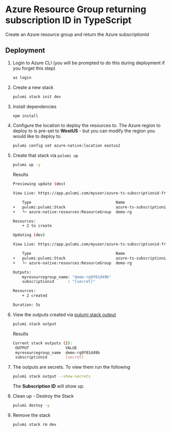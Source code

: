 # Azure Resource Group returning subscription ID in TypeScript
Create an Azure resource group and return the Azure subscriptionId

## Deployment
1. Login to Azure CLI (you will be prompted to do this during deployment if you forget this step)

    ```bash
    az login
    ```

1. Create a new stack

    ```bash
    pulumi stack init dev
    ```
1. Install dependencies
    ```bash
    npm install
    ```
1. Configure the location to deploy the resources to. The Azure region to deploy to is pre-set to **WestUS** - but you can modify the region you would like to deploy to.

    ```bash
    pulumi config set azure-native:location eastus2
    ```
1. Create that stack via `pulumi up`
    ```bash
    pulumi up -y
    ```

    Results
    ```bash
    Previewing update (dev)

    View Live: https://app.pulumi.com/myuser/azure-ts-subscriptionid-from-resourcegroup/dev/previews/0c785e89-b887-48e2-8fb3-fdd78ea9d749

        Type                                     Name                                            Plan       
    +   pulumi:pulumi:Stack                      azure-ts-subscriptionid-from-resourcegroup-dev  create     
    +   └─ azure-native:resources:ResourceGroup  demo-rg                                         create     
    
    Resources:
        + 2 to create

    Updating (dev)

    View Live: https://app.pulumi.com/myuser/azure-ts-subscriptionid-from-resourcegroup/dev/updates/5

        Type                                     Name                                            Status      
    +   pulumi:pulumi:Stack                      azure-ts-subscriptionid-from-resourcegroup-dev  created     
    +   └─ azure-native:resources:ResourceGroup  demo-rg                                         created     
    
    Outputs:
        myresourcegroup_name: "demo-rg9f01d49b"
        subscriptionid      : "[secret]"

    Resources:
        + 2 created

    Duration: 5s
    ```


1. View the outputs created via [pulumi stack output](https://www.pulumi.com/docs/reference/cli/pulumi_stack_output/)
   ```bash
   pulumi stack output
   ```
   Results
   ```bash
   Current stack outputs (2):
    OUTPUT                VALUE
    myresourcegroup_name  demo-rg9f01d49b
    subscriptionid        [secret]
   ```

1. The outputs are secrets. To view them run the following
    ```bash
    pulumi stack output --show-secrets
    ```

    The **Subscription ID** will show up.

1. Clean up - Destroy the Stack
   ```bash
   pulumi destoy -y
   ```
1. Remove the stack
   ```bash
   pulumi stack rm dev
   ```
